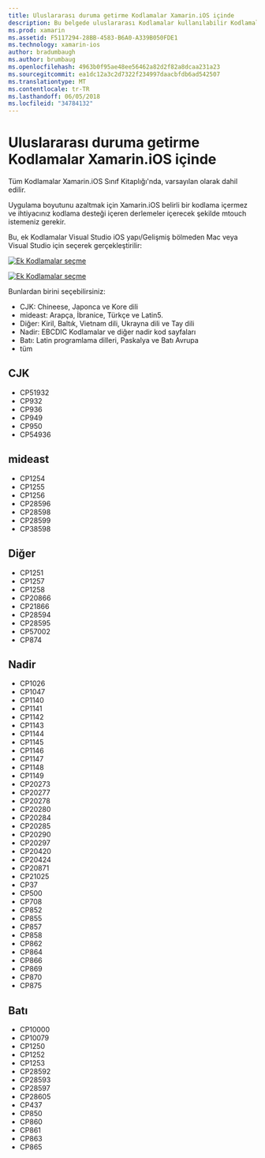 ```yaml
---
title: Uluslararası duruma getirme Kodlamalar Xamarin.iOS içinde
description: Bu belgede uluslararası Kodlamalar kullanılabilir Kodlamalar ve bir uygulamaya eklemek nasıl ele Xamarin.iOS de açıklanmaktadır.
ms.prod: xamarin
ms.assetid: F5117294-28BB-4583-B6A0-A339B050FDE1
ms.technology: xamarin-ios
author: bradumbaugh
ms.author: brumbaug
ms.openlocfilehash: 4963b0f95ae48ee56462a82d2f82a8dcaa231a23
ms.sourcegitcommit: ea1dc12a3c2d7322f234997daacbfdb6ad542507
ms.translationtype: MT
ms.contentlocale: tr-TR
ms.lasthandoff: 06/05/2018
ms.locfileid: "34784132"
---
```

# <a name="internationalization-encodings-in-xamarinios"></a>Uluslararası duruma getirme Kodlamalar Xamarin.iOS içinde

Tüm Kodlamalar Xamarin.iOS Sınıf Kitaplığı'nda, varsayılan olarak dahil edilir.

Uygulama boyutunu azaltmak için Xamarin.iOS belirli bir kodlama içermez ve ihtiyacınız kodlama desteği içeren derlemeler içerecek şekilde mtouch istemeniz gerekir.

Bu, ek Kodlamalar Visual Studio iOS yapı/Gelişmiş bölmeden Mac veya Visual Studio için seçerek gerçekleştirilir:

 [![](encodings-images/00.png "Ek Kodlamalar seçme")](encodings-images/00.png#lightbox)

 [![](encodings-images/00a.png "Ek Kodlamalar seçme")](encodings-images/00a.png#lightbox)

Bunlardan birini seçebilirsiniz:

-  CJK: Chineese, Japonca ve Kore dili
-  mideast: Arapça, İbranice, Türkçe ve Latin5.
-  Diğer: Kiril, Baltık, Vietnam dili, Ukrayna dili ve Tay dili
-  Nadir: EBCDIC Kodlamalar ve diğer nadir kod sayfaları
-  Batı: Latin programlama dilleri, Paskalya ve Batı Avrupa
-  tüm


 <a name="cjk" />


## <a name="cjk"></a>CJK

-  CP51932
-  CP932
-  CP936
-  CP949
-  CP950
-  CP54936


 <a name="mideast" />


## <a name="mideast"></a>mideast

-  CP1254
-  CP1255
-  CP1256
-  CP28596
-  CP28598
-  CP28599
-  CP38598


 <a name="other" />


## <a name="other"></a>Diğer

-  CP1251
-  CP1257
-  CP1258
-  CP20866
-  CP21866
-  CP28594
-  CP28595
-  CP57002
-  CP874


 <a name="rare" />


## <a name="rare"></a>Nadir

-  CP1026
-  CP1047
-  CP1140
-  CP1141
-  CP1142
-  CP1143
-  CP1144
-  CP1145
-  CP1146
-  CP1147
-  CP1148
-  CP1149
-  CP20273
-  CP20277
-  CP20278
-  CP20280
-  CP20284
-  CP20285
-  CP20290
-  CP20297
-  CP20420
-  CP20424
-  CP20871
-  CP21025
-  CP37
-  CP500
-  CP708
-  CP852
-  CP855
-  CP857
-  CP858
-  CP862
-  CP864
-  CP866
-  CP869
-  CP870
-  CP875


 <a name="west" />


## <a name="west"></a>Batı

-  CP10000
-  CP10079
-  CP1250
-  CP1252
-  CP1253
-  CP28592
-  CP28593
-  CP28597
-  CP28605
-  CP437
-  CP850
-  CP860
-  CP861
-  CP863
-  CP865

